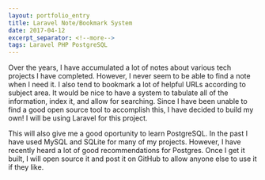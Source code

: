 ```yaml
---
layout: portfolio_entry
title: Laravel Note/Bookmark System
date: 2017-04-12
excerpt_separator: <!--more-->
tags: Laravel PHP PostgreSQL
---
```


Over the years, I have accumulated a lot of notes about various tech projects I have completed. However, I never seem to be able to find a note when I need it. I also tend to bookmark a lot of helpful URLs according to subject area. It would be nice to have a system to tabulate all of the information, index it, and allow for searching. Since I have been unable to find a good open source tool to accomplish this, I have decided to build my own! I will be using Laravel for this project. 

This will also give me a good oportunity to learn PostgreSQL. In the past I have used MySQL and SQLite for many of my projects. However, I have recently heard a lot of good recommendations for Postgres. Once I get it built, I will open source it and post it on GitHub to allow anyone else to use it if they like.